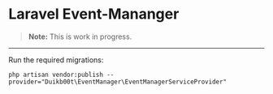 Laravel Event-Mananger
======================

> **Note:** This is work in progress.

----------
Run the required migrations:
```
php artisan vendor:publish --provider="Duikb00t\EventManager\EventManagerServiceProvider"
```
